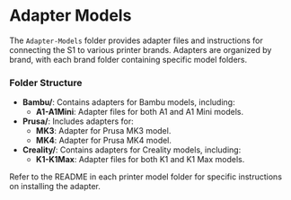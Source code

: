 # Adapter Models

The `Adapter-Models` folder provides adapter files and instructions for connecting the S1 to various printer brands. Adapters are organized by brand, with each brand folder containing specific model folders.

### Folder Structure

- **Bambu/**: Contains adapters for Bambu models, including:
  - **A1-A1Mini**: Adapter files for both A1 and A1 Mini models.
- **Prusa/**: Includes adapters for:
  - **MK3**: Adapter for Prusa MK3 model.
  - **MK4**: Adapter for Prusa MK4 model.
- **Creality/**: Contains adapters for Creality models, including:
  - **K1-K1Max**: Adapter files for both K1 and K1 Max models.

Refer to the README in each printer model folder for specific instructions on installing the adapter.